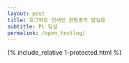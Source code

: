 ```yaml
---
layout: post
title: 호그와트 인세인 한밤중의 발걸음
subtitle: PL 딤섬
permalink: /open_testlog/
---
```



{% include_relative 1-protected.html %}

